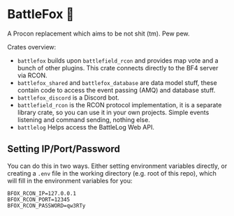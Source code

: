 # BattleFox 🦊

A Procon replacement which aims to be not shit (tm). Pew pew.

Crates overview:
- `battlefox` builds upon `battlefield_rcon` and provides map vote and a bunch of other plugins.
  This crate connects directly to the BF4 server via RCON.
- `battlefox_shared` and `battlefox_database` are data model stuff, these contain code to access
  the event passing (AMQ) and database stuff.
- `battlefox_discord` is a Discord bot.
- `battlefield_rcon` is the RCON protocol implementation, it is a separate library crate,
  so you can use it in your own projects. Simple events listening and command sending, nothing else.
- `battlelog` Helps access the BattleLog Web API.

## Setting IP/Port/Password
You can do this in two ways.
Either setting environment variables directly, or creating a `.env` file in the working directory (e.g. root of this repo), which will fill in the environment variables for you:
```
BFOX_RCON_IP=127.0.0.1
BFOX_RCON_PORT=12345
BFOX_RCON_PASSWORD=qw3RTy
```
